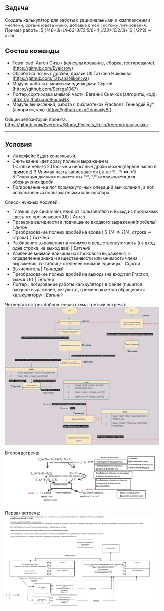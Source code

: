 ## Задача
Создать калькулятор для работы с рациональными и комплексными числами, организовать меню, добавив в неё систему логирования.
Пример работы:  5_1/4*6+3i+1/i-63-3/70:5/6+4_1/23+10i*2/3i+10_1/2i*2i => a+bi

## Состав команды
- Team lead: Антон Сизых (консультирование, сборка, тестирование). (https://github.com/Evercrow)
- Обработка полных дробей, дизайн UI: Татьяна Никонова (https://github.com/TatyanaNikonova)
- Модуль работы с мнимыми единицами:  Сергей (https://github.com/Serega1067)
- Логгер,сортировка мнимой части: Евгений Скачков (алгоритм, код). https://github.com/FocusNK
- Модуль вычисления, работа с библиотекой Fractions: Геннадий Бут (алгоритм, код) (https://github.com/GennadiyBt)

Общий репозиторий проекта: https://github.com/Evercrow/Study_Projects_Echo/tree/main/calculator



***
## Условия
- Интерфейс будет консольный.
- Считывание идет сразу полным выражением  
    1.Скобки нельзя
    2.Полные и неполные дроби можно(первое число в примере)
    3.Мнимая часть записывается i, а не *i . *i <=> *1i
    4.Операция деления пишется как ":", "/" используется для обозначения дроби
- Логирование -не лог промежуточных операций вычисления , а лог использования пользователями калькулятора


Список нужных модулей:
- Главная функция(main), ввод от пользователя и выход из программы здесь же прописываем(UI) | *Антон*
- Проверка валидности и подчищение входного выражения(пробелы) | *Антон*
- Преобразование полных дробей на входе  ( 5_1/4 => 21/4, строка => строка) | *Татьяна*
- Разбивание выражения на мнимую и вещественную часть (на вход одна строка, на выход две) | *Евгений*
- Удаление мнимой единицы из строкового выражения, с определение знака и вещественности или мнимости члена выражения, по таблице степеней мнимой единицы. | *Сергей* 
- Вычислитель | *Геннадий*
- Преобразование полных дробей на выходе (на вход тип Fraction, выход str) | *Татьяна*
- Логгер : логирование работы калькулятора в файле (пишется входное выражение, результат, временная метка обращения к калькулятору) | *Евгений*
 

Четвертая встреча(обновленная схема третьей встречи):
![По результатам воскресенья](Meeting3.png)

Вторая встреча:
![По результатам субботы](calc_meet2.png)



Первая встреча:
![Первая встреча](Calcul.drawio.png) 
 

 